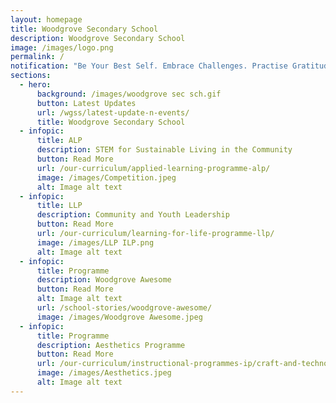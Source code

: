 ```yaml
---
layout: homepage
title: Woodgrove Secondary School
description: Woodgrove Secondary School
image: /images/logo.png
permalink: /
notification: "Be Your Best Self. Embrace Challenges. Practise Gratitude. Serve to Lead.. "
sections:
  - hero:
      background: /images/woodgrove sec sch.gif
      button: Latest Updates
      url: /wgss/latest-update-n-events/
      title: Woodgrove Secondary School
  - infopic:
      title: ALP
      description: STEM for Sustainable Living in the Community
      button: Read More
      url: /our-curriculum/applied-learning-programme-alp/
      image: /images/Competition.jpeg
      alt: Image alt text
  - infopic:
      title: LLP
      description: Community and Youth Leadership
      button: Read More
      url: /our-curriculum/learning-for-life-programme-llp/
      image: /images/LLP ILP.png
      alt: Image alt text
  - infopic:
      title: Programme
      description: Woodgrove Awesome
      button: Read More
      alt: Image alt text
      url: /school-stories/woodgrove-awesome/
      image: /images/Woodgrove Awesome.jpeg
  - infopic:
      title: Programme
      description: Aesthetics Programme
      button: Read More
      url: /our-curriculum/instructional-programmes-ip/craft-and-technology
      image: /images/Aesthetics.jpeg
      alt: Image alt text
---
```

